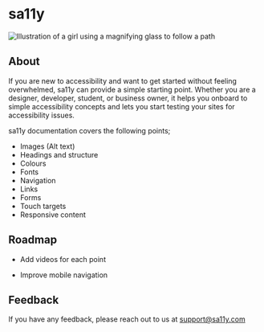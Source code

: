# sa11y

![Illustration of a girl using a magnifying glass to follow a path](assets/readme.svg)

## About

If you are new to accessibility and want to get started without feeling overwhelmed, sa11y can provide a simple starting point.
Whether you are a designer, developer, student, or business owner, it helps you onboard to simple accessibility concepts and lets you start testing your sites for accessibility issues.

sa11y documentation covers the following points;

- Images (Alt text)
- Headings and structure
- Colours
- Fonts
- Navigation
- Links
- Forms
- Touch targets
- Responsive content

## Roadmap

- Add videos for each point

- Improve mobile navigation

## Feedback

If you have any feedback, please reach out to us at support@sa11y.com
